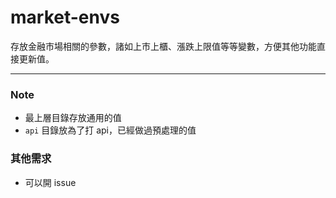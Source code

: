 # market-envs
存放金融市場相關的參數，諸如上市上櫃、漲跌上限值等等變數，方便其他功能直接更新值。

---

### Note
- 最上層目錄存放通用的值
- `api` 目錄放為了打 api，已經做過預處理的值


### 其他需求
- 可以開 issue
